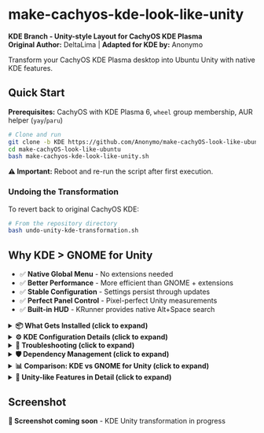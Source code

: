 # make-cachyos-kde-look-like-unity

**KDE Branch - Unity-style Layout for CachyOS KDE Plasma**  
**Original Author:** DeltaLima | **Adapted for KDE by:** Anonymo

Transform your CachyOS KDE Plasma desktop into Ubuntu Unity with native KDE features.

## Quick Start

**Prerequisites:** CachyOS with KDE Plasma 6, `wheel` group membership, AUR helper (`yay`/`paru`)

```bash
# Clone and run
git clone -b KDE https://github.com/Anonymo/make-cachyOS-look-like-ubuntu.git
cd make-cachyOS-look-like-ubuntu
bash make-cachyos-kde-look-like-unity.sh
```

**⚠️ Important:** Reboot and re-run the script after first execution.

### Undoing the Transformation

To revert back to original CachyOS KDE:

```bash
# From the repository directory
bash undo-unity-kde-transformation.sh
```

## Why KDE > GNOME for Unity

- ✅ **Native Global Menu** - No extensions needed
- ✅ **Better Performance** - More efficient than GNOME + extensions  
- ✅ **Stable Configuration** - Settings persist through updates
- ✅ **Perfect Panel Control** - Pixel-perfect Unity measurements
- ✅ **Built-in HUD** - KRunner provides native Alt+Space search

<details>
<summary><strong>📦 What Gets Installed (click to expand)</strong></summary>

### Official Repository Packages
- Ubuntu fonts, Liberation fonts, Noto fonts
- Plymouth for boot splash
- Thunderbird email client, Konsole terminal
- rofi-wayland alternative launcher

### AUR Packages
- `ttf-ms-fonts` - Microsoft core fonts
- `yaru-gtk-theme`, `yaru-icon-theme`, `yaru-sound-theme` - Ubuntu Yaru themes
- `latte-dock` - Unity-style dock with 48px icons
- `appmenu-gtk-module-git` - Global menu support for GTK apps
- `libdbusmenu-*` - DBus menu libraries

### Optional KDE Yaru Theming
- `kvantum` - Advanced theming engine for KDE
- **KvYaru-Colors** - Yaru-style themes specifically designed for KDE/Plasma
  - **Author:** Gabriel Pöl (GabePoel)  
  - **License:** GPL-3.0  
  - **Our Fork:** https://github.com/Anonymo/KvYaru-Colors (primary source)
  - **Original:** https://github.com/GabePoel/KvYaru-Colors (fallback)
  - Creates attribution file with commit tracking for proper credit
  - Activated via Kvantum Manager

</details>

<details>
<summary><strong>⚙️ KDE Configuration Details (click to expand)</strong></summary>

### Panel Layout
- **Top Panel (24px height)**
  - Application menu widget
  - Global menu bar (native KDE)
  - System tray and clock
  
- **Left Dock (Latte Dock)**
  - 48px icon size (Unity-style)
  - Unity-style indicators
  - Applications launcher at top
  - Intelligent auto-hide

### Window Management
- Window buttons on left: Close, Minimize, Maximize
- Borderless maximized windows
- Global menu integration (native)

### Keyboard Shortcuts
- **Super key**: Application dashboard
- **Alt+Space**: KRunner (HUD-like search)
- **Ctrl+Alt+T**: Terminal

</details>

<details>
<summary><strong>🔧 Troubleshooting (click to expand)</strong></summary>

### Global Menu Not Working
**Issue:** GTK apps don't show global menu  
**Solution:** Ensure environment variables are set:
```bash
export GTK_MODULES=appmenu-gtk-module
export UBUNTU_MENUPROXY=1
```

### Bootloader Support (Optional)
The script will ask if you want to configure bootloader for quiet splash:
- **GRUB:** Automatically configured
- **systemd-boot:** Manual instructions for `/boot/loader/entries/`
- **rEFInd:** Manual instructions for `/boot/refind_linux.conf`
- **Limine:** Manual instructions for `/boot/limine.cfg`

### Group Membership
**Issue:** "not in sudo group" error  
**Solution:** `su -c "usermod -aG wheel $USER"`

### Latte Dock Not Starting
**Solutions:**
1. Start manually: `latte-dock --layout Unity &`
2. Check errors: `latte-dock --debug`
3. Restart Plasma: `kquitapp5 plasmashell && kstart5 plasmashell`

### KvYaru-Colors Theme Not Working
1. Open Kvantum Manager: `kvantummanager`
2. Select a Yaru theme variant
3. Go to System Settings > Appearance > Application Style > Kvantum
4. Restart applications

</details>


<details>
<summary><strong>🛡️ Dependency Management (click to expand)</strong></summary>

To ensure reliability and avoid issues with external repositories going offline, this project uses a **fork-first** strategy:

### External Dependencies Strategy
- **Primary Source:** Our forked repositories under `github.com/Anonymo/`
- **Fallback:** Original repositories as backup if our fork is unavailable
- **Attribution:** Full credit maintained to original authors with proper licensing

### KvYaru-Colors Dependency
- We maintain a fork at `https://github.com/Anonymo/KvYaru-Colors`
- Original by Gabriel Pöl: `https://github.com/GabePoel/KvYaru-Colors`
- Script tries our fork first, falls back to original if needed
- This ensures continued functionality even if external repositories change

</details>

<details>
<summary><strong>📊 Comparison: KDE vs GNOME for Unity (click to expand)</strong></summary>

| Feature | KDE | GNOME |
|---------|-----|-------|
| Global Menu | Native ✅ | Extension (unstable) ⚠️ |
| Panel Customization | Native ✅ | Limited ⚠️ |
| Dock | Latte Dock ✅ | Dash-to-Dock extension ⚠️ |
| HUD | KRunner (native) ✅ | gnome-hud (3rd party) ⚠️ |
| Stability | High ✅ | Medium with extensions ⚠️ |
| Performance | Better ✅ | Slower with extensions ⚠️ |

**KDE Plasma makes a better Unity clone than GNOME because global menus and panel customization are native features!**

</details>

<details>
<summary><strong>🎯 Unity-like Features in Detail (click to expand)</strong></summary>

### Native Global Menu
- **Built-in KDE Feature**: No extensions needed
- **Full Application Support**: Works with Qt and GTK apps
- **Panel Integration**: Menus appear in top panel (24px height)
- **Window Title**: Shows in panel for maximized windows

### HUD Functionality via KRunner
- **Alt+Space**: Opens KRunner for HUD-like search
- **Application Search**: Find apps, files, and settings
- **Command Execution**: Run commands directly
- **Native KDE Feature**: Stable and integrated

### Unity-style Dock (Latte)
- **48px Icons**: Unity-standard icon size
- **Left Positioning**: Classic Unity dock placement  
- **Intelligent Hide**: Auto-hides when windows overlap
- **Unity Indicators**: Running app indicators

</details>

## Screenshot

**📸 Screenshot coming soon** - KDE Unity transformation in progress